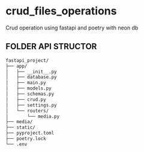 # crud_files_operations
Crud operation using fastapi and poetry with neon db


## FOLDER API STRUCTOR

```markdown
fastapi_project/
├── app/
│   ├── __init__.py
│   ├── database.py
│   ├── main.py
│   ├── models.py
│   ├── schemas.py
│   ├── crud.py
│   ├── settings.py
│   └── routers/
│       └── media.py
├── media/
├── static/
├── pyproject.toml
├── poetry.lock
└── .env

```